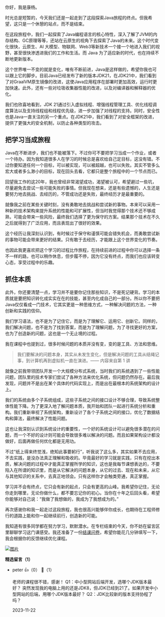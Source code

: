 你好，我是康杨。

时光总是短暂的，今天我们还是一起走到了这段探索Java旅程的终点。但我希望，这只是一个休憩的站点，而不是结束。

在这段旅程中，我们一起探索了Java编程语言的核心特性，深入了解了JVM的内存结构、GC原理等等，还站在云原生的视角下去探索了Java的未来。这个时代变化很快，云原生、AI 大模型、物联网、Web3等新技术一个接一个地进入我们的视野，甚至很快渗透进我们的工作和生活。而 Java 为了适应新的时代，也在持续不断地更新版本。

这个世界唯一不变的就是变化，唯有不断前进，Java是这样做的，希望你我也可以跟上它的脚步。目前Java已经发布了新的版本JDK21，在JDK21中，我们看到了对GraalVM原生镜像的改进，这使Java应用程序在部署时更加高效，运行时更加快速。此外，还有一些对垃圾收集器性能的改进，以及对编译器和解释器的优化。

我们也欣喜地看到，JDK 21通过引入虚拟线程、增强线程管理工具、优化线程调度算法以及支持线程组和线程优先级，进一步加强了对线程的支持。同时，安全性也是Java一直关注的另一个重点。在JDK21中，我们看到了对安全框架的改进，提供了更强大的安全机制，以防止各种类型的攻击。

## 把学习当成旅程

Java在不断进步，我们也不能被落下。不过你可不要把学习当成一个作业，或者一个待办。因为我知道很多人在学习的时候总是喜欢给自己定目标，这没有错。不过你要知道任何一个目标，可以被实现，可以被超越，也可以失败。其实不管多么宏大或者多么渺小的目标，现在回头去看，它都只是整个旅程中的一个节点而已。

回望我工作的这20年，我也曾经非常渴望成功，渴望被认可，希望避过一些坑，尽量避免去尝试一些可能失败的事情。但我现在想来，还是有些遗憾的，人生还是要努力地去挑战、去经历的，不管成功还是失败，最终经历才是最重要的。

就像我之前在某些关键时刻，没有勇敢地去挑战和尝试新的事物。本来可以采用一种新的技术架构来提升系统的性能和可扩展性，但当时我觉得那个技术还不够成熟，可能会带来一些风险，最终我们选择了更为保守的方案。结果那个技术在不久之后就得到了广泛应用，而且表现出了很好的效果。

这个经历让我深刻认识到，有时候过于保守和谨慎可能会错失机会，而勇敢尝试新的事物可能会带来更好的结果。只有敢于去经历，才能跟上这个世界变化的节奏。

也因此我更喜欢把这个学习的过程比作旅程，在持续前进的过程中你可以选择一条不一样的路，也可以稍作休息，但步履不停，因为它没有终点，而我们也应该转变心态，享受过程中的乐趣。

## 抓住本质

此外，你还要清楚一点，学习并不是要你记住那些知识，不是死记硬背。学习的本质就是要把知识转化成实实在在的技能，甚至内化成自己的一部分。所以你不要把Java仅仅看成一门技术，它其实更是一种思维方式，一种解决问题的方法，一种创新和实践的信仰。

我们学习语法，也不是为了记住它，而是为了理解它、运用它、创新它。同样的，我们解决问题，也不是为了找到答案，而是为了理解问题，为了寻找更好的方案，也为了创造新的问题，这也是一个无止境的过程。

我在课程中也提到过，很多时候问题的本质并没有变，变的是工具、方法和思维。

> 我们要解决的问题本身，其实从未发生变化，但是解决问题的工具从结绳记事，到计算机再到虚拟机一直在演进。—— 内容来自第 1 讲

就像之前我带领团队开发一个大规模分布式系统，当时我们的系统遇到了一些性能问题，团队里的技术专家们尝试了各种方法来优化系统，但问题仍然存在。最后我发现，问题并不是出在某个具体的代码实现上，而是出在最根本的系统架构的设计上。

我们的系统由多个子系统组成，这些子系统之间的接口设计不够合理，导致系统整体性能下降。为了更深入地了解问题本质，我开始和团队一起进行系统分析和重构。我们重新审视了系统架构，重新设计了各个子系统之间的接口，优化了数据结构和算法，最终解决了性能问题。

这也让我深刻认识到系统设计的重要性，一个好的系统设计可以避免很多潜在的问题，而一个不好的设计则可能会导致很多难以解决的问题。而且如果架构设计都没做好，后面再做任何优化都是无用功。

不过“纸上得来终觉浅，绝知此事要躬行”，听我说了这么多，其实如果不去应用，不去实践，是没办法真正理解和吸收的。毕竟最好的学习就是实践，只有在挖出本质，解决问题的过程中才能真正掌握所学的知识，这也是我每节课想表达的，不要陷入在所谓的知识里，而是从它解决的问题本身，从它的过去、现在和未来，从它与其他知识的关系中，去真正地领会。只有这样你才会触类旁通，真正掌握。

学习并不会有终点，它只会有新的起点，只会有更高的山峰。我希望你记住，无论你走到哪里，无论你做什么，都不要忘记你的初心。当你在十年之后回头看，希望你能够对自己说：“我做了我想做的，我成为了我想成为的。”

再次感谢你和我一起走过这段旅程，我也很高兴能够伴你成长，也期待在工程师修行的道路上能和你一起继续前行，创造新的可能。

我知道有很多同学都在努力学习，默默潜水。在专栏结束的今天，你不妨在留言区里聊聊学习这门课感受。我还准备了一份[结课问卷](https://jinshuju.net/f/N5X4bA)，希望你能花几分钟填写一下，我会根据你的反馈继续优化课程。

[![图片](https://static001.geekbang.org/resource/image/eb/e1/ebfe13c61008a9169af114875459e0e1.jpg?wh=1142x801)](https://jinshuju.net/f/N5X4bA)
<div><strong>精选留言（1）</strong></div><ul>
<li><span>peter</span> 👍（0） 💬（1）<p>老师的课程很不错，感谢！
Q1：中小型网站后端开发，选哪个JDK版本最好？
突然发现我的电脑上用的还是JDK8，但JDK已经到21了。如果开发中小型网站的后端，用哪个JDK版本最好？
Q2：JDK比较新的版本支持协程了吗？</p>2023-11-22</li><br/>
</ul>